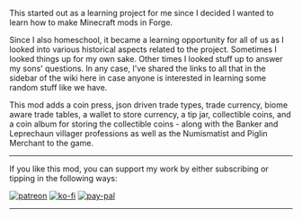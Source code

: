 This started out as a learning project for me since I decided I wanted to learn how to make Minecraft mods in Forge.

Since I also homeschool, it became a learning opportunity for all of us as I looked into various historical aspects related to the project. Sometimes I looked things up for my own sake. Other times I looked stuff up to answer my sons' questions. In any case, I've shared the links to all that in the sidebar of the wiki here in case anyone is interested in learning some random stuff like we have.

This mod adds a coin press, json driven trade types, trade currency, biome aware trade tables, a wallet to store currency, a tip jar, collectible coins, and a coin album for storing the collectible coins -  along with the Banker and Leprechaun villager professions as well as the Numismatist and Piglin Merchant to the game.

***
If you like this mod, you can support my work by either subscribing or tipping in the following ways:

[![patreon](https://artofchaos.blog/wp-content/uploads/2020/07/PatreonButton.png)](https://patreon.com/user?u=28915059) [![ko-fi](https://artofchaos.blog/wp-content/uploads/2020/07/KofiButton.png)](https://ko-fi.com/G2G19AEG) [![pay-pal](https://artofchaos.blog/wp-content/uploads/2020/07/PayPalButton.png)](https://www.paypal.me/ToadieOdie?locale.x=en_US)
***